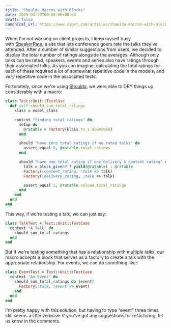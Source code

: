 ```yaml
---
title: "Shoulda Macros with Blocks"
date: 2009-04-29T00:00:00+00:00
draft: false
canonical_url: https://www.viget.com/articles/shoulda-macros-with-blocks/
---
```


When I'm not working on client projects, I keep myself busy
with [SpeakerRate](http://speakerrate.com), a site that lets conference
goers rate the talks they've attended. After a number of similar
suggestions from users, we decided to display the total number of
ratings alongside the averages. Although only talks can be rated,
speakers, events and series also have ratings through their associated
talks. As you can imagine, calculating the total ratings for each of
these required a lot of somewhat repetitive code in the models, and
*very* repetitive code in the associated tests.

Fortunately, since we're using
[Shoulda](http://thoughtbot.com/projects/shoulda/), we were able to DRY
things up considerably with a macro:

```ruby
class Test::Unit::TestCase
  def self.should_sum_total_ratings
    klass = model_class

    context "finding total ratings" do
      setup do
        @ratable = Factory(klass.to_s.downcase)
      end

      should "have zero total ratings if no rated talks" do
        assert_equal 0, @ratable.total_ratings
      end

      should "have one total rating if one delivery & content rating" do
        talk = block_given? ? yield(@ratable) : @ratable
        Factory(:content_rating, :talk => talk)
        Factory(:delivery_rating, :talk => talk)

        assert_equal 1, @ratable.reload.total_ratings
      end
    end
  end
end
```

This way, if we're testing a talk, we can just say:

```ruby
class TalkTest < Test::Unit::TestCase
  context "A Talk" do
    should_sum_total_ratings
  end
end
```

But if we're testing something that has a relationship with multiple
talks, our macro accepts a block that serves as a factory to create a
talk with the appropriate relationship. For events, we can do something
like:

```ruby
class EventTest < Test::Unit::TestCase
  context "An Event" do
    should_sum_total_ratings do |event|
      Factory(:talk, :event => event)
    end
  end
end
```

I'm pretty happy with this solution, but having to type "event" three
times still seems a little verbose. If you've got any suggestions for
refactoring, let us know in the comments.
